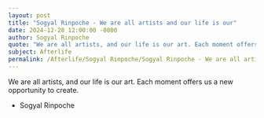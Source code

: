 ```yaml
---
layout: post
title: "Sogyal Rinpoche - We are all artists and our life is our"
date: 2024-12-28 12:00:00 -0000
author: Sogyal Rinpoche
quote: "We are all artists, and our life is our art. Each moment offers us a new opportunity to create."
subject: Afterlife
permalink: /Afterlife/Sogyal Rinpoche/Sogyal Rinpoche - We are all artists and our life is our
---
```


We are all artists, and our life is our art. Each moment offers us a new opportunity to create.

- Sogyal Rinpoche
